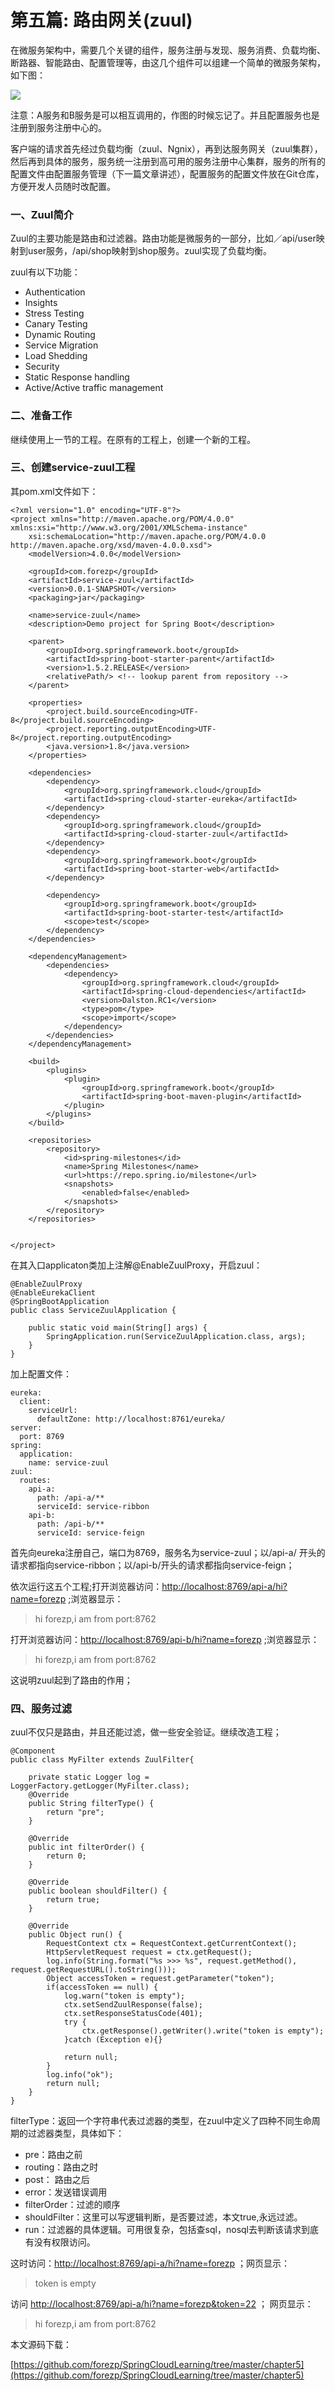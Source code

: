 # 第五篇: 路由网关(zuul)

在微服务架构中，需要几个关键的组件，服务注册与发现、服务消费、负载均衡、断路器、智能路由、配置管理等，由这几个组件可以组建一个简单的微服务架构，如下图：

<img src="./img/5.1.png" />

注意：A服务和B服务是可以相互调用的，作图的时候忘记了。并且配置服务也是注册到服务注册中心的。

客户端的请求首先经过负载均衡（zuul、Ngnix），再到达服务网关（zuul集群），然后再到具体的服务，服务统一注册到高可用的服务注册中心集群，服务的所有的配置文件由配置服务管理（下一篇文章讲述），配置服务的配置文件放在Git仓库，方便开发人员随时改配置。

### 一、Zuul简介

Zuul的主要功能是路由和过滤器。路由功能是微服务的一部分，比如／api/user映射到user服务，/api/shop映射到shop服务。zuul实现了负载均衡。

zuul有以下功能：

* Authentication
* Insights
* Stress Testing
* Canary Testing
* Dynamic Routing
* Service Migration
* Load Shedding
* Security
* Static Response handling
* Active/Active traffic management

### 二、准备工作

继续使用上一节的工程。在原有的工程上，创建一个新的工程。

### 三、创建service-zuul工程

其pom.xml文件如下：

```
<?xml version="1.0" encoding="UTF-8"?>
<project xmlns="http://maven.apache.org/POM/4.0.0" xmlns:xsi="http://www.w3.org/2001/XMLSchema-instance"
    xsi:schemaLocation="http://maven.apache.org/POM/4.0.0 http://maven.apache.org/xsd/maven-4.0.0.xsd">
    <modelVersion>4.0.0</modelVersion>

    <groupId>com.forezp</groupId>
    <artifactId>service-zuul</artifactId>
    <version>0.0.1-SNAPSHOT</version>
    <packaging>jar</packaging>

    <name>service-zuul</name>
    <description>Demo project for Spring Boot</description>

    <parent>
        <groupId>org.springframework.boot</groupId>
        <artifactId>spring-boot-starter-parent</artifactId>
        <version>1.5.2.RELEASE</version>
        <relativePath/> <!-- lookup parent from repository -->
    </parent>

    <properties>
        <project.build.sourceEncoding>UTF-8</project.build.sourceEncoding>
        <project.reporting.outputEncoding>UTF-8</project.reporting.outputEncoding>
        <java.version>1.8</java.version>
    </properties>

    <dependencies>
        <dependency>
            <groupId>org.springframework.cloud</groupId>
            <artifactId>spring-cloud-starter-eureka</artifactId>
        </dependency>
        <dependency>
            <groupId>org.springframework.cloud</groupId>
            <artifactId>spring-cloud-starter-zuul</artifactId>
        </dependency>
        <dependency>
            <groupId>org.springframework.boot</groupId>
            <artifactId>spring-boot-starter-web</artifactId>
        </dependency>

        <dependency>
            <groupId>org.springframework.boot</groupId>
            <artifactId>spring-boot-starter-test</artifactId>
            <scope>test</scope>
        </dependency>
    </dependencies>

    <dependencyManagement>
        <dependencies>
            <dependency>
                <groupId>org.springframework.cloud</groupId>
                <artifactId>spring-cloud-dependencies</artifactId>
                <version>Dalston.RC1</version>
                <type>pom</type>
                <scope>import</scope>
            </dependency>
        </dependencies>
    </dependencyManagement>

    <build>
        <plugins>
            <plugin>
                <groupId>org.springframework.boot</groupId>
                <artifactId>spring-boot-maven-plugin</artifactId>
            </plugin>
        </plugins>
    </build>

    <repositories>
        <repository>
            <id>spring-milestones</id>
            <name>Spring Milestones</name>
            <url>https://repo.spring.io/milestone</url>
            <snapshots>
                <enabled>false</enabled>
            </snapshots>
        </repository>
    </repositories>


</project>

```

在其入口applicaton类加上注解@EnableZuulProxy，开启zuul：

```
@EnableZuulProxy
@EnableEurekaClient
@SpringBootApplication
public class ServiceZuulApplication {

    public static void main(String[] args) {
        SpringApplication.run(ServiceZuulApplication.class, args);
    }
}
```

加上配置文件：

```
eureka:
  client:
    serviceUrl:
      defaultZone: http://localhost:8761/eureka/
server:
  port: 8769
spring:
  application:
    name: service-zuul
zuul:
  routes:
    api-a:
      path: /api-a/**
      serviceId: service-ribbon
    api-b:
      path: /api-b/**
      serviceId: service-feign
```

首先向eureka注册自己，端口为8769，服务名为service-zuul；以/api-a/ 开头的请求都指向service-ribbon；以/api-b/开头的请求都指向service-feign；

依次运行这五个工程;打开浏览器访问：[http://localhost:8769/api-a/hi?name=forezp](http://localhost:8769/api-a/hi?name=forezp) ;浏览器显示：

> hi forezp,i am from port:8762

打开浏览器访问：[http://localhost:8769/api-b/hi?name=forezp](http://localhost:8769/api-b/hi?name=forezp) ;浏览器显示：

> hi forezp,i am from port:8762

这说明zuul起到了路由的作用；

### 四、服务过滤

zuul不仅只是路由，并且还能过滤，做一些安全验证。继续改造工程；

```
@Component
public class MyFilter extends ZuulFilter{

    private static Logger log = LoggerFactory.getLogger(MyFilter.class);
    @Override
    public String filterType() {
        return "pre";
    }

    @Override
    public int filterOrder() {
        return 0;
    }

    @Override
    public boolean shouldFilter() {
        return true;
    }

    @Override
    public Object run() {
        RequestContext ctx = RequestContext.getCurrentContext();
        HttpServletRequest request = ctx.getRequest();
        log.info(String.format("%s >>> %s", request.getMethod(), request.getRequestURL().toString()));
        Object accessToken = request.getParameter("token");
        if(accessToken == null) {
            log.warn("token is empty");
            ctx.setSendZuulResponse(false);
            ctx.setResponseStatusCode(401);
            try {
                ctx.getResponse().getWriter().write("token is empty");
            }catch (Exception e){}

            return null;
        }
        log.info("ok");
        return null;
    }
}
```

filterType：返回一个字符串代表过滤器的类型，在zuul中定义了四种不同生命周期的过滤器类型，具体如下：

* pre：路由之前
* routing：路由之时
* post： 路由之后
* error：发送错误调用
* filterOrder：过滤的顺序
* shouldFilter：这里可以写逻辑判断，是否要过滤，本文true,永远过滤。
* run：过滤器的具体逻辑。可用很复杂，包括查sql，nosql去判断该请求到底有没有权限访问。

这时访问：[http://localhost:8769/api-a/hi?name=forezp](http://localhost:8769/api-a/hi?name=forezp) ；网页显示：

> token is empty

访问 [http://localhost:8769/api-a/hi?name=forezp&token=22](http://localhost:8769/api-a/hi?name=forezp&token=22) ；
网页显示：

> hi forezp,i am from port:8762

本文源码下载：

[https://github.com/forezp/SpringCloudLearning/tree/master/chapter5](https://github.com/forezp/SpringCloudLearning/tree/master/chapter5)
